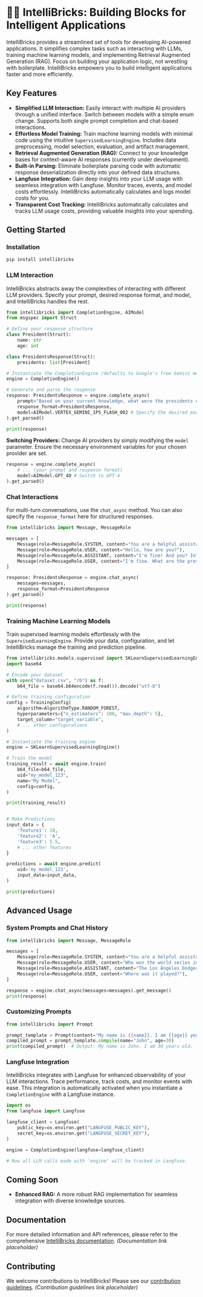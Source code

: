 # 🧠🧱 IntelliBricks: Building Blocks for Intelligent Applications

IntelliBricks provides a streamlined set of tools for developing AI-powered applications. It simplifies complex tasks such as interacting with LLMs, training machine learning models, and implementing Retrieval Augmented Generation (RAG). Focus on building your application logic, not wrestling with boilerplate.  IntelliBricks empowers you to build intelligent applications faster and more efficiently.

## Key Features

* **Simplified LLM Interaction:** Easily interact with multiple AI providers through a unified interface. Switch between models with a simple enum change.  Supports both single prompt completion and chat-based interactions.
* **Effortless Model Training:** Train machine learning models with minimal code using the intuitive `SupervisedLearningEngine`.  Includes data preprocessing, model selection, evaluation, and artifact management.
* **Retrieval Augmented Generation (RAG):** Connect to your knowledge bases for context-aware AI responses (currently under development).
* **Built-in Parsing:** Eliminate boilerplate parsing code with automatic response deserialization directly into your defined data structures.
* **Langfuse Integration:**  Gain deep insights into your LLM usage with seamless integration with Langfuse. Monitor traces, events, and model costs effortlessly. IntelliBricks automatically calculates and logs model costs for you.
* **Transparent Cost Tracking:** IntelliBricks automatically calculates and tracks LLM usage costs, providing valuable insights into your spending.


## Getting Started

### Installation

```bash
pip install intellibricks
```


### LLM Interaction

IntelliBricks abstracts away the complexities of interacting with different LLM providers. Specify your prompt, desired response format, and model, and IntelliBricks handles the rest.

```python
from intellibricks import CompletionEngine, AIModel
from msgspec import Struct

# Define your response structure
class President(Struct):
    name: str
    age: int

class PresidentsResponse(Struct):
    presidents: list[President]

# Instantiate the CompletionEngine (defaults to Google's free Gemini model)
engine = CompletionEngine()

# Generate and parse the response
response: PresidentsResponse = engine.complete_async(
    prompt="Based on your current knowledge, what were the presidents of the USA until today?",
    response_format=PresidentsResponse,
    model=AIModel.VERTEX_GEMINI_1P5_FLASH_002 # Specify the desired model
).get_parsed()

print(response)
```

**Switching Providers:** Change AI providers by simply modifying the `model` parameter. Ensure the necessary environment variables for your chosen provider are set.

```python
response = engine.complete_async(
    # ... (your prompt and response format)
    model=AIModel.GPT_4O # Switch to GPT-4
).get_parsed()
```

### Chat Interactions

For multi-turn conversations, use the `chat_async` method.  You can also specify the `response_format` here for structured responses.

```python
from intellibricks import Message, MessageRole

messages = [
    Message(role=MessageRole.SYSTEM, content="You are a helpful assistant."),
    Message(role=MessageRole.USER, content="Hello, how are you?"),
    Message(role=MessageRole.ASSISTANT, content="I'm fine! And you? Intellibricks is awesome, isn't it? (This was completely generated by AI and not the owner of the project)"),
    Message(role=MessageRole.USER, content="I'm fine. What are the presidents of the USA?"),
]

response: PresidentsResponse = engine.chat_async(
    messages=messages,
    response_format=PresidentsResponse
).get_parsed()

print(response)

```


### Training Machine Learning Models

Train supervised learning models effortlessly with the `SupervisedLearningEngine`.  Provide your data, configuration, and let IntelliBricks manage the training and prediction pipeline.

```python
from intellibricks.models.supervised import SKLearnSupervisedLearningEngine, TrainingConfig, AlgorithmType
import base64

# Encode your dataset
with open("dataset.csv", "rb") as f:
    b64_file = base64.b64encode(f.read()).decode("utf-8")

# Define training configuration
config = TrainingConfig(
    algorithm=AlgorithmType.RANDOM_FOREST,
    hyperparameters={"n_estimators": 100, "max_depth": 5},
    target_column="target_variable",
    # ... other configurations
)

# Instantiate the training engine
engine = SKLearnSupervisedLearningEngine()

# Train the model
training_result = await engine.train(
    b64_file=b64_file,
    uid="my_model_123",
    name="My Model",
    config=config,
)

print(training_result)


# Make Predictions
input_data = {
    'feature1': 10,
    'feature2': 'A',
    'feature3': 5.5,
    # ... other features
}

predictions = await engine.predict(
    uid='my_model_123',
    input_data=input_data,
)

print(predictions)
```

## Advanced Usage


###  System Prompts and Chat History

```python
from intellibricks import Message, MessageRole

messages = [
    Message(role=MessageRole.SYSTEM, content="You are a helpful assistant."),
    Message(role=MessageRole.USER, content="Who won the world series in 2020?"),
    Message(role=MessageRole.ASSISTANT, content="The Los Angeles Dodgers."),
    Message(role=MessageRole.USER, content="Where was it played?"),
]

response = engine.chat_async(messages=messages).get_message()
print(response)

```

###  Customizing Prompts

```python
from intellibricks import Prompt

prompt_template = Prompt(content="My name is {{name}}. I am {{age}} years old.")
compiled_prompt = prompt_template.compile(name="John", age=30)
print(compiled_prompt)  # Output: My name is John. I am 30 years old.
```

### Langfuse Integration

IntelliBricks integrates with Langfuse for enhanced observability of your LLM interactions.  Trace performance, track costs, and monitor events with ease.  This integration is automatically activated when you instantiate a `CompletionEngine` with a Langfuse instance.

```python
import os
from langfuse import Langfuse

langfuse_client = Langfuse(
    public_key=os.environ.get("LANGFUSE_PUBLIC_KEY"),
    secret_key=os.environ.get("LANGFUSE_SECRET_KEY"),
)

engine = CompletionEngine(langfuse=langfuse_client)

# Now all LLM calls made with 'engine' will be tracked in Langfuse.
```



## Coming Soon

* **Enhanced RAG:** A more robust RAG implementation for seamless integration with diverse knowledge sources.


## Documentation

For more detailed information and API references, please refer to the comprehensive [IntelliBricks documentation](link-to-docs).  *(Documentation link placeholder)*


## Contributing

We welcome contributions to IntelliBricks!  Please see our [contribution guidelines](link-to-contribution-guidelines). *(Contribution guidelines link placeholder)*
